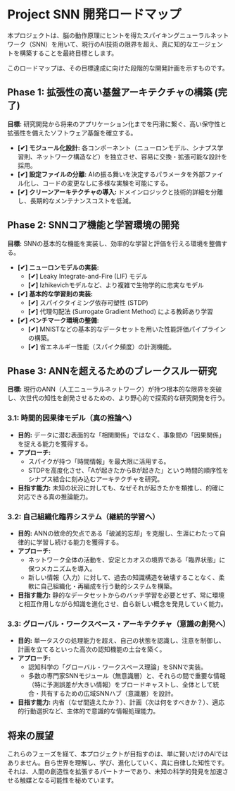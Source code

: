 # **Project SNN 開発ロードマップ**

本プロジェクトは、脳の動作原理にヒントを得たスパイキングニューラルネットワーク（SNN）を用いて、現行のAI技術の限界を超え、真に知的なエージェントを構築することを最終目標とします。

このロードマップは、その目標達成に向けた段階的な開発計画を示すものです。

## **Phase 1: 拡張性の高い基盤アーキテクチャの構築 (完了)**

**目標:** 研究開発から将来のアプリケーション化までを円滑に繋ぐ、高い保守性と拡張性を備えたソフトウェア基盤を確立する。

* **[✔] モジュール化設計:** 各コンポーネント（ニューロンモデル、シナプス学習則、ネットワーク構造など）を独立させ、容易に交換・拡張可能な設計を採用。
* **[✔] 設定ファイルの分離:** AIの振る舞いを決定するパラメータを外部ファイル化し、コードの変更なしに多様な実験を可能にする。
* **[✔] クリーンアーキテクチャの導入:** ドメインロジックと技術的詳細を分離し、長期的なメンテナンスコストを低減。

## **Phase 2: SNNコア機能と学習環境の開発**

**目標:** SNNの基本的な機能を実装し、効率的な学習と評価を行える環境を整備する。

* **[✔] ニューロンモデルの実装:**
  * **[✔]** Leaky Integrate-and-Fire (LIF) モデル
  * **[✔]** Izhikevichモデルなど、より複雑で生物学的に忠実なモデル
* **[✔] 基本的な学習則の実装:**
  * **[✔]** スパイクタイミング依存可塑性 (STDP)
  * **[✔]** 代理勾配法 (Surrogate Gradient Method) による教師あり学習
* **[✔] ベンチマーク環境の整備:**
  * **[✔]** MNISTなどの基本的なデータセットを用いた性能評価パイプラインの構築。
  * **[✔]** 省エネルギー性能（スパイク頻度）の計測機能。

## **Phase 3: ANNを超えるためのブレークスルー研究**

**目標:** 現行のANN（人工ニューラルネットワーク）が持つ根本的な限界を突破し、次世代の知性を創発させるための、より野心的で探索的な研究開発を行う。

### **3.1: 時間的因果律モデル（真の推論へ）**

* **目的:** データに潜む表面的な「相関関係」ではなく、事象間の「因果関係」を捉える能力を獲得する。
* **アプローチ:**
  * スパイクが持つ「時間情報」を最大限に活用する。
  * STDPを高度化させ、「Aが起きたからBが起きた」という時間的順序性をシナプス結合に刻み込むアーキテクチャを研究。
* **目指す能力:** 未知の状況に対しても、なぜそれが起きたかを類推し、的確に対応できる真の推論能力。

### **3.2: 自己組織化臨界システム（継続的学習へ）**

* **目的:** ANNの致命的欠点である「破滅的忘却」を克服し、生涯にわたって自律的に学習し続ける能力を獲得する。
* **アプローチ:**
  * ネットワーク全体の活動を、安定とカオスの境界である「臨界状態」に保つメカニズムを導入。
  * 新しい情報（入力）に対して、過去の知識構造を破壊することなく、柔軟に自己組織化・再編成を行う動的システムを構築。
* **目指す能力:** 静的なデータセットからのバッチ学習を必要とせず、常に環境と相互作用しながら知識を進化させ、自ら新しい概念を発見していく能力。

### **3.3: グローバル・ワークスペース・アーキテクチャ（意識の創発へ）**

* **目的:** 単一タスクの処理能力を超え、自己の状態を認識し、注意を制御し、計画を立てるといった高次の認知機能の土台を築く。
* **アプローチ:**
  * 認知科学の「グローバル・ワークスペース理論」をSNNで実装。
  * 多数の専門家SNNモジュール（無意識層）と、それらの間で重要な情報（特に予測誤差が大きい情報）をブロードキャストし、全体として統合・共有するための広域SNNハブ（意識層）を設計。
* **目指す能力:** 内省（なぜ間違えたか？）、計画（次は何をすべきか？）、適応的行動選択など、主体的で意識的な情報処理能力。

## **将来の展望**

これらのフェーズを経て、本プロジェクトが目指すのは、単に賢いだけのAIではありません。自ら世界を理解し、学び、進化していく、真に自律した知性です。それは、人間の創造性を拡張するパートナーであり、未知の科学的発見を加速させる触媒となる可能性を秘めています。

